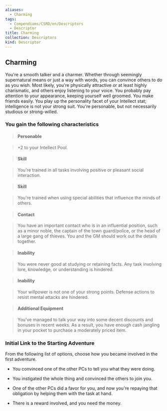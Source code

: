 ```yaml
---
aliases:
  - Charming
tags:
  - Compendiums/CSRD/en/Descriptors
  - Descriptor
title: Charming
collection: Descriptors
kind: Descriptor
---
```

## Charming    
You're a smooth talker and a charmer. Whether through seemingly supernatural means or just a way with words, you can convince others to do as you wish. Most likely, you're physically attractive or at least highly charismatic, and others enjoy listening to your voice. You probably pay attention to your appearance, keeping yourself well groomed. You make friends easily. You play up the personality facet of your Intellect stat; intelligence is not your strong suit. You're personable, but not necessarily studious or strong-willed.  
### You gain the following characteristics    
> #### Personable  
> +2 to your Intellect Pool.    
  
> #### Skill  
> You're trained in all tasks involving positive or pleasant social interaction.    
  
> #### Skill  
> You're trained when using special abilities that influence the minds of others.    
  
> #### Contact  
> You have an important contact who is in an influential position, such as a minor noble, the captain of the town guard/police, or the head of a large gang of thieves. You and the GM should work out the details together.    
  
> #### Inability  
> You were never good at studying or retaining facts. Any task involving lore, knowledge, or understanding is hindered.    
  
> #### Inability  
> Your willpower is not one of your strong points. Defense actions to resist mental attacks are hindered.    
  
> #### Additional Equipment  
> You've managed to talk your way into some decent discounts and bonuses in recent weeks. As a result, you have enough cash jangling in your pocket to purchase a moderately priced item.    
  
### Initial Link to the Starting Adventure    
From the following list of options, choose how you became involved in the first adventure.    
- You convinced one of the other PCs to tell you what they were doing.    
- You instigated the whole thing and convinced the others to join you.    
- One of the other PCs did a favor for you, and now you're repaying that obligation by helping them with the task at hand.    
- There is a reward involved, and you need the money.  
